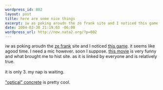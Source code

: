 ```yaml
--- 
wordpress_id: 802
layout: post
title: here are some nice things
excerpt: iw as poking aroudn the ze frank site and I noticed this game. it seems like agood time. I need a mic however. soon I suppose. this movie is very funny and what brought me to hist site. as it is linked by everyone and is relatively true. it is only 3. my ...
date: 2004-03-30 21:19:03 -06:00
wordpress_url: http://new.nata2.org/?p=802
---
```

iw as poking aroudn the <a href="http://zefrank.com">ze frank</a> site and I noticed <a href="http://www.zefrank.com/frog/frog.html">this game</a>. it seems like agood time. I need a mic however. soon I suppose. <a href="http://www.zefrank.com/smallworld/">this movie</a> is very funny and what brought me to hist site. as it is linked by everyone and is relatively true. <br/><br/>it is only 3. my nap is waiting. <br/><br/><a href="http://optics.org/articles/news/10/3/10/1">"optical" concrete</a> is pretty cool. 
